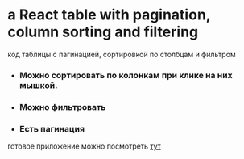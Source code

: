 # a React table with pagination, column sorting and filtering
код таблицы с пагинацией, сортировкой по столбцам и фильтром

* ### Можно сортировать по колонкам при клике на них мышкой. 
* ### Можно фильтровать
* ### Есть пагинация

готовое приложение можно посмотреть [тут](https://gennady-bars.github.io/a-table-with-pagination-and-filter/)

